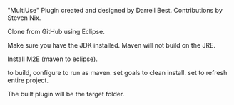"MultiUse" Plugin created and designed by Darrell Best. Contributions by Steven Nix.

Clone from GitHub using Eclipse.

Make sure you have the JDK installed. Maven will not build on the JRE.

Install M2E (maven to eclipse).

to build, configure to run as maven. set goals to clean install. set to refresh entire project.

The built plugin will be the target folder.
